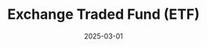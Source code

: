 ---
# ===== Title, summary, and position in the left sidebar =====
linktitle: ETF  # Title shown in the left sidebar menu
summary:  # Summary of this post
weight: 100 # Position in the left sidebar
# ============================================================

# ========== Basic metadata ==========
title: Exchange Traded Fund (ETF)
date: 2025-03-01
draft: false
authors:
  - admin
tags:
  - ETF
  - finance
  - finance-essentials
categories:
  - finance-essentials
toc: true # Show table of contents
# ====================================

# ========== Advanced metadata =========
profile: false  # Show author profile?
reading_time: true # Show estimated reading time?
share: true  # Show social sharing links?
featured: true
comments: true  # Show comments?
disable_comment: false
commentable: true  # Allow visitors to comment? Supported by the Page, Post, and Book content types.
editable: false  # Allow visitors to edit the page? Supported by the Page, Post, and Book content types.

# Optional header image (relative to `assets/media/` folder).
header:
  caption: 
  image:  
---